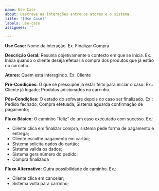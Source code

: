 ```yaml
---
name: Use Case
about: Descreve as interações entre os atores e o sistema
title: "[Use Case]"
labels: use-case
assignees: ''

---
```


**Use Case:**
Nome da interação. Ex. Finalizar Compra 

**Descrição Geral:**
Resuma objetivamente o contexto em que se inicia. Ex. Inicia quando o cliente deseja efetuar a compra dos produtos que já estão no carrinho.

**Atores:**
Quem está interagindo. Ex. Cliente

**Pré-Condições:**
O que se pressupõe já estar feito para iniciar o caso. Ex.: Cliente já logado; Produtos adicionados no carrinho.

 **Pós-Condições:**
O estado do software depois do caso ser finalizado. Ex.: Pedido fechado; Compra efetuada; Sistema aguarda confirmação de pagamento;

**Fluxo Básico:**
O caminho "feliz" de um caso executado com sucesso. 
Ex.: 
- Cliente clica em finalizar compra, sistema pede forma de pagamento e entrega;
- Cliente escolhe pagamento em cartão;
- Sistema solicita dados do cartão;
- Sistema valida os dados;
- Sistema gera número do pedido;
- Compra finalizada

**Fluxo Alternativo:**
Outra possibilidade de caminho. 
Ex.: 
- Cliente clica em cancelar;
- Sistema volta para carrinho;
